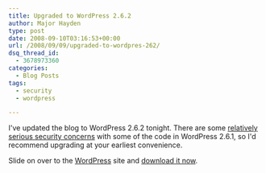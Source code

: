 ```yaml
---
title: Upgraded to WordPress 2.6.2
author: Major Hayden
type: post
date: 2008-09-10T03:16:53+00:00
url: /2008/09/09/upgraded-to-wordpres-262/
dsq_thread_id:
  - 3678973360
categories:
  - Blog Posts
tags:
  - security
  - wordpress

---
```

I've updated the blog to WordPress 2.6.2 tonight. There are some [relatively serious security concerns][1] with some of the code in WordPress 2.6.1, so I'd recommend upgrading at your earliest convenience.

Slide on over to the [WordPress][2] site and [download it now][3].

 [1]: http://codex.wordpress.org/Changelog/2.6.2
 [2]: http://wordpress.org/
 [3]: http://wordpress.org/download/
